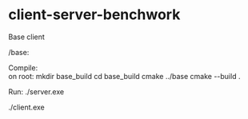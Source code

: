 # client-server-benchwork

Base client

/base:

Compile:  
on root:
mkdir base_build
cd base_build
cmake ../base
cmake --build .

Run:
./server.exe

./client.exe
